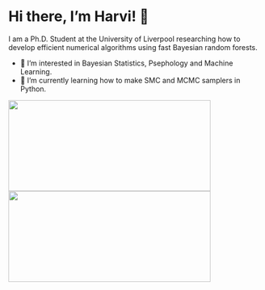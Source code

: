 # Hi there, I’m Harvi! 👋

I am a Ph.D. Student at the University of Liverpool researching how to develop efficient numerical algorithms using fast Bayesian random forests.

- 👀 I’m interested in Bayesian Statistics, Psephology and Machine Learning.
- 🌱 I’m currently learning how to make SMC and MCMC samplers in Python.

<!---
HarviLehal/HarviLehal is a ✨ special ✨ repository because its `README.md` (this file) appears on your GitHub profile.
You can click the Preview link to take a look at your changes.
--->


<div>
<img height="180em" width="400em" src="https://github-readme-stats.vercel.app/api/top-langs/?username=HarviLehal&show_icons=true&hide_border=false&theme=rose_pine&layout=compact&langs_count=4" />
<img height="180em" width="400em" src="https://github-readme-stats.vercel.app/api?username=HarviLehal&show_icons=true&hide_border=false&theme=rose_pine" />
</div>
